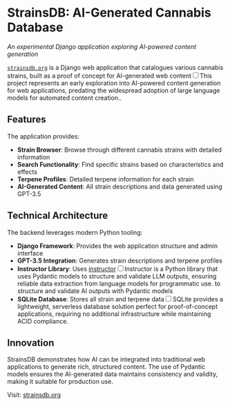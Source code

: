 # StrainsDB: AI-Generated Cannabis Database

*An experimental Django application exploring AI-powered content generation*

[`strainsdb.org`](https://strainsdb.org/) is a Django web application that catalogues various cannabis strains, built as a proof of concept for AI-generated web content<label for="sn-ai-content-generation" class="margin-toggle sidenote-number"></label><input type="checkbox" id="sn-ai-content-generation" class="margin-toggle"/><span class="sidenote">This project represents an early exploration into AI-powered content generation for web applications, predating the widespread adoption of large language models for automated content creation.</span>.

## Features

The application provides:

- **Strain Browser**: Browse through different cannabis strains with detailed information
- **Search Functionality**: Find specific strains based on characteristics and effects  
- **Terpene Profiles**: Detailed terpene information for each strain
- **AI-Generated Content**: All strain descriptions and data generated using GPT-3.5

## Technical Architecture

The backend leverages modern Python tooling:

- **Django Framework**: Provides the web application structure and admin interface
- **GPT-3.5 Integration**: Generates strain descriptions and terpene profiles
- **Instructor Library**: Uses [instructor](https://python.useinstructor.com)<label for="sn-instructor-library" class="margin-toggle sidenote-number"></label><input type="checkbox" id="sn-instructor-library" class="margin-toggle"/><span class="sidenote">Instructor is a Python library that uses Pydantic models to structure and validate LLM outputs, ensuring reliable data extraction from language models for programmatic use.</span> to structure and validate AI outputs with Pydantic models
- **SQLite Database**: Stores all strain and terpene data<label for="sn-sqlite-choice" class="margin-toggle sidenote-number"></label><input type="checkbox" id="sn-sqlite-choice" class="margin-toggle"/><span class="sidenote">SQLite provides a lightweight, serverless database solution perfect for proof-of-concept applications, requiring no additional infrastructure while maintaining ACID compliance.</span>

## Innovation

StrainsDB demonstrates how AI can be integrated into traditional web applications to generate rich, structured content. The use of Pydantic models ensures the AI-generated data maintains consistency and validity, making it suitable for production use.

Visit: [strainsdb.org](https://strainsdb.org/)
